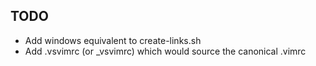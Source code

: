 ## TODO

- Add windows equivalent to create-links.sh
- Add .vsvimrc (or _vsvimrc) which would source the canonical .vimrc
